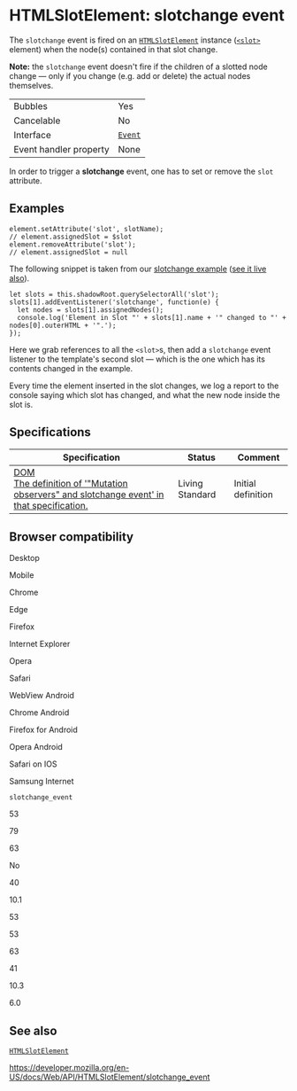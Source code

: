 HTMLSlotElement: slotchange event
=================================

The `slotchange` event is fired on an [`HTMLSlotElement`](../htmlslotelement) instance ([`<slot>`](https://developer.mozilla.org/en-US/docs/Web/HTML/Element/slot) element) when the node(s) contained in that slot change.

**Note:** the `slotchange` event doesn't fire if the children of a slotted node change — only if you change (e.g. add or delete) the actual nodes themselves.

<table><tbody><tr class="odd"><td>Bubbles</td><td>Yes</td></tr><tr class="even"><td>Cancelable</td><td>No</td></tr><tr class="odd"><td>Interface</td><td><a href="../event"><code>Event</code></a></td></tr><tr class="even"><td>Event handler property</td><td>None</td></tr></tbody></table>

In order to trigger a **slotchange** event, one has to set or remove the `slot `attribute.

Examples
--------

    element.setAttribute('slot', slotName);
    // element.assignedSlot = $slot
    element.removeAttribute('slot');
    // element.assignedSlot = null

The following snippet is taken from our [slotchange example](https://github.com/mdn/web-components-examples/tree/master/slotchange) ([see it live also](https://mdn.github.io/web-components-examples/slotchange/)).

    let slots = this.shadowRoot.querySelectorAll('slot');
    slots[1].addEventListener('slotchange', function(e) {
      let nodes = slots[1].assignedNodes();
      console.log('Element in Slot "' + slots[1].name + '" changed to "' + nodes[0].outerHTML + '".');
    });

Here we grab references to all the `<slot>`s, then add a `slotchange` event listener to the template's second slot — which is the one which has its contents changed in the example.

Every time the element inserted in the slot changes, we log a report to the console saying which slot has changed, and what the new node inside the slot is.

Specifications
--------------

<table><thead><tr class="header"><th>Specification</th><th>Status</th><th>Comment</th></tr></thead><tbody><tr class="odd"><td><a href="https://dom.spec.whatwg.org/#mutation-observers">DOM<br />
<span class="small">The definition of '"Mutation observers" and slotchange event' in that specification.</span></a></td><td><span class="spec-living">Living Standard</span></td><td>Initial definition</td></tr></tbody></table>

Browser compatibility
---------------------

Desktop

Mobile

Chrome

Edge

Firefox

Internet Explorer

Opera

Safari

WebView Android

Chrome Android

Firefox for Android

Opera Android

Safari on IOS

Samsung Internet

`slotchange_event`

53

79

63

No

40

10.1

53

53

63

41

10.3

6.0

See also
--------

[`HTMLSlotElement`](../htmlslotelement)

<a href="https://developer.mozilla.org/en-US/docs/Web/API/HTMLSlotElement/slotchange_event" class="_attribution-link">https://developer.mozilla.org/en-US/docs/Web/API/HTMLSlotElement/slotchange_event</a>
